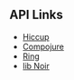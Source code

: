 ## API Links

* [Hiccup](http://weavejester.github.com/hiccup/)
* [Compojure](http://weavejester.github.com/compojure/)
* [Ring](http://ring-clojure.github.com/ring/)
* [lib Noir](/noir-api/index.html)
